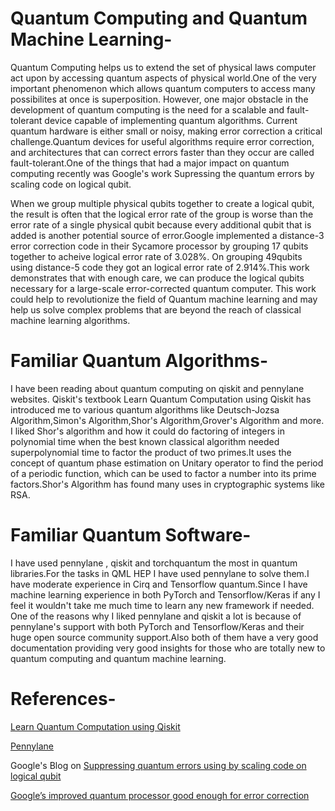# Quantum Computing and Quantum Machine Learning-

Quantum Computing helps us to extend the set of physical laws computer act upon by accessing quantum aspects of physical world.One of the very important phenomenon which allows quantum computers to access many possibilites at
once is superposition. However, one major obstacle in the development of quantum computing is the need for a scalable and fault-tolerant device capable of implementing quantum algorithms. Current quantum hardware is either small or noisy, making error correction a critical challenge.Quantum devices for useful algorithms require error correction, and architectures that can correct errors faster than they occur are called fault-tolerant.One of the things that had a major impact on quantum computing recently was Google's work Supressing the quantum errors by scaling code on logical qubit.


When we group multiple physical qubits together to create a logical qubit, the result is often that the logical error rate of the group is worse than the error rate of a single physical qubit because every additional qubit that is added is another potential source of error.Google implemented a distance-3 error correction code in their Sycamore processor by grouping 17 qubits together to acheive logical error rate of 3.028%. On grouping
49qubits using distance-5 code they got an logical error rate of 2.914%.This work demonstrates that with enough care, we can produce the logical qubits necessary for a large-scale error-corrected quantum computer.
This work could help to revolutionize the field of Quantum machine learning and may help us solve complex problems that are beyond the reach of classical machine learning algorithms.

# Familiar Quantum Algorithms-

I have been reading about quantum computing on qiskit and pennylane websites. Qiskit's textbook Learn Quantum Computation using Qiskit has introduced me to various quantum algorithms like Deutsch-Jozsa Algorithm,Simon's Algorithm,Shor's Algorithm,Grover's Algorithm and more.
I liked Shor's algorithm and how it could do factoring of integers in polynomial time when the best known classical algorithm needed superpolynomial time to factor the product of two primes.It uses the concept of quantum phase estimation on Unitary operator to find the period of a periodic function, which can be used to factor a number into its prime factors.Shor's Algorithm has found many uses in cryptographic systems like RSA.

# Familiar Quantum Software-
I have used pennylane , qiskit and torchquantum the most in quantum libraries.For the tasks in QML HEP I have used pennylane to solve them.I have moderate experience in Cirq and Tensorflow quantum.Since I have machine learning experience in both PyTorch and Tensorflow/Keras if any I feel it wouldn't take me much time to learn any new framework if needed. One of the reasons why I liked pennylane and qiskit a lot is because of pennylane's support with both PyTorch and Tensorflow/Keras and their huge open source community support.Also both of them have a very good  documentation providing very good insights for those who are totally new to quantum computing and quantum machine learning.

# References-
[Learn Quantum Computation using Qiskit]

[Learn Quantum Computation using Qiskit]:https://qiskit.org/textbook/preface.html

[Pennylane]

[Pennylane]:https://pennylane.ai/

Google's Blog on [Suppressing quantum errors using by scaling code on logical qubit]

[Suppressing quantum errors using by scaling code on logical qubit]: https://r.search.yahoo.com/_ylt=AwrPoa8kgwRkNocD4CC7HAx.;_ylu=Y29sbwNzZzMEcG9zAzIEdnRpZAMEc2VjA3Ny/RV=2/RE=1678046116/RO=10/RU=https%3a%2f%2fai.googleblog.com%2f2021%2f08%2fdemonstrating-fundamentals-of-quantum.html/RK=2/RS=BE7zTRL2R9kxYNaFDw6axQalOcc-

[Google’s improved quantum processor good enough for error correction]

[Google’s improved quantum processor good enough for error correction]: https://arstechnica.com/science/2023/02/google-shows-current-generation-qubits-good-enough-for-error-correction/
